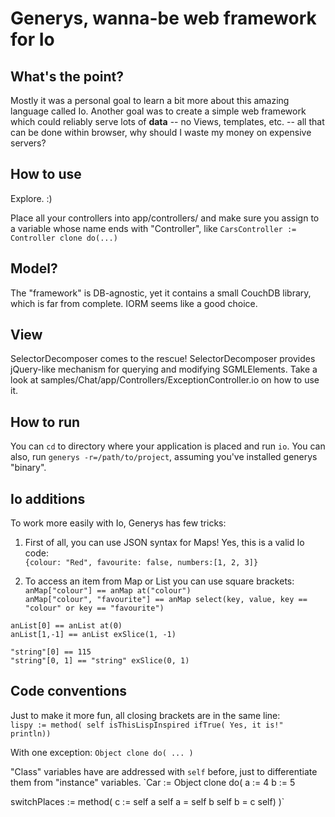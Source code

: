 Generys, wanna-be web framework for Io
======================================

What's the point?
-----------------
Mostly it was a personal goal to learn a bit more about this amazing language called Io. 
Another goal was to create a simple web framework which could
reliably serve lots of **data** -- no Views, templates, etc. -- all that can be done within browser,
why should I waste my money on expensive servers?

How to use
----------
Explore. :)

Place all your controllers into app/controllers/ and make sure you assign to
a variable whose name ends with "Controller", like `CarsController := Controller clone do(...)`

Model?
------
The "framework" is DB-agnostic, yet it contains a small CouchDB library, which is
far from complete. IORM seems like a good choice.

View
----
SelectorDecomposer comes to the rescue! SelectorDecomposer provides jQuery-like mechanism
for querying and modifying SGMLElements.
Take a look at samples/Chat/app/Controllers/ExceptionController.io on how to use it.

How to run
----------
You can `cd` to directory where your application is placed and run `io`.
You can also, run `generys -r=/path/to/project`, assuming you've installed generys "binary".

Io additions
------------
To work more easily with Io, Generys has few tricks:
1. First of all, you can use JSON syntax for Maps!
Yes, this is a valid Io code:  
`{colour: "Red", favourite: false, numbers:[1, 2, 3]}`

2. To access an item from Map or List you can use square brackets:  
`anMap["colour"] == anMap at("colour")`  
`anMap["colour", "favourite"] == anMap select(key, value, key == "colour" or key == "favourite")`
  
`anList[0] == anList at(0)`  
`anList[1,-1] == anList exSlice(1, -1)`  
  
`"string"[0] == 115`  
`"string"[0, 1] == "string" exSlice(0, 1)`  

Code conventions
----------------
Just to make it more fun, all closing brackets are in the same line:  
`lispy := method(
  self isThisLispInspired ifTrue(
  Yes, it is!" println))`
  
With one exception:
`Object clone do(
  ...
)`  

"Class" variables have are addressed with `self` before, just to differentiate them from "instance" variables.
`Car := Object clone do(
  a := 4
  b := 5
  
  switchPlaces := method(
    c := self a
    self a = self b
    self b = c
    self)
)`
